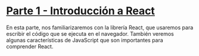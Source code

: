 # [Parte 1 - Introducción a React](https://fullstackopen.com/es/part1)

En esta parte, nos familiarizaremos con la librería React, que usaremos para escribir el código que se ejecuta en el navegador. También veremos algunas características de JavaScript que son importantes para comprender React.



